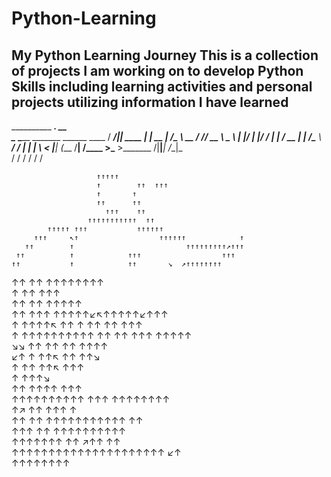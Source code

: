 # Python-Learning
My Python Learning Journey
This is a collection of projects I am working on to develop Python Skills including learning activities and personal projects utilizing information I have learned
------------------------------------------------------------------------------------------------------------------------------------------------------------------
__________                              _________.__        __    
\______   \_____ _______  ______ ____  /   _____/|__| ____ |  | __
 |     ___/\__  \\_  __ \/  ___// __ \ \_____  \ |  |/    \|  |/ /
 |    |     / __ \|  | \/\___ \\  ___/ /        \|  |   |  \    < 
 |____|    (____  /__|  /____  >\___  >_______  /|__|___|  /__|_ \
                \/           \/     \/        \/         \/     \/
                                                          
                       ↑↑↑↑↑                             
                       ↑        ↑↑  ↑↑↑                   
                       ↑       ↑                          
                       ↑↑      ↑↑                         
                         ↑↑↑    ↑↑                        
                     ↑↑↑↑↑↑↑↑↑↑↑  ↑↑                      
            ↑↑↑↑↑ ↑↑↑           ↑↑↑↑↑↑                    
         ↑↑↑     ↖↑                  ↑↑↑↑↑↑            ↑  
       ↑↑        ↑                         ↑↑↑↑↑↑↑↑↑↗↑↑↑  
     ↑↑          ↑            ↑↑↑                  ↑↑↑    
    ↑↑           ↑            ↑↑       ↘  ↗↑↑↑↑↑↑↑↑       
   ↑↑            ↑↑                    ↑↑↑↑↑↑↑↑           
   ↑              ↑↑                      ↑↑↑             
   ↑↑               ↑↑              ↑↑↑↑↑                 
  ↑↑ ↑↑↑              ↑↑↑↑↑↙↖↑↑↑↑↑↙↑↑↑                    
  ↑    ↑↑↑↑↖         ↑↑  ↑  ↑↑  ↑↑    ↑↑↑                 
  ↑        ↑↑↑↑↑↑↑↑↑↑    ↑↑  ↑↑   ↑↑↑    ↑↑↑↑↑            
 ↘↘                ↑↑     ↑↑   ↑↑   ↑↑↑↑                  
 ↙↑                 ↑      ↑↑↖   ↑↑     ↑↑↘               
  ↑                 ↑↑       ↑↑↖   ↑↑↑                    
  ↑                ↑↑↑↘                                   
   ↑↑          ↑↑↑↑   ↑↑↑                                 
     ↑↑↑↑↑↑↑↑↑↑         ↑↑↑               ↑↑↑↑↑↑↑↑        
      ↑↗                  ↑↑           ↑↑↑       ↑        
       ↑↑                 ↑↑ ↑↑↑↑↑↑↑↑↑↑↑        ↑↑        
         ↑↑↑             ↑↑            ↑↑↑↑↑↑↑↑↑↑         
            ↑↑↑↑↑↑↑    ↑↑            ↗↑↑         ↑↑       
                   ↑↑↑↑↑↑↑↑↑↑↑↑↑↑↑↑↑↑↑↑↑         ↙↑       
                                         ↑↑↑↑↑↑↑↑    
                                                                                      
